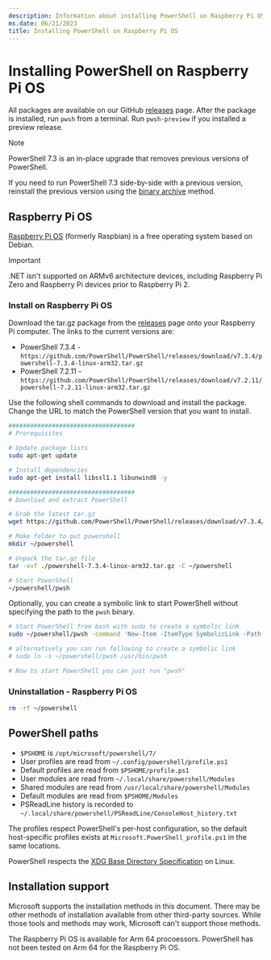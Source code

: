 ```yaml
---
description: Information about installing PowerShell on Raspberry Pi OS
ms.date: 06/21/2023
title: Installing PowerShell on Raspberry Pi OS
---
```

# Installing PowerShell on Raspberry Pi OS

All packages are available on our GitHub [releases][01] page. After the package is installed, run
`pwsh` from a terminal. Run `pwsh-preview` if you installed a preview release.

> [!NOTE]
> PowerShell 7.3 is an in-place upgrade that removes previous versions of PowerShell.
>
> If you need to run PowerShell 7.3 side-by-side with a previous version, reinstall the previous
> version using the [binary archive][04] method.

## Raspberry Pi OS

[Raspberry Pi OS][03] (formerly Raspbian) is a free operating system based on Debian.

> [!IMPORTANT]
> .NET isn't supported on ARMv6 architecture devices, including Raspberry Pi Zero and Raspberry Pi
> devices prior to Raspberry Pi 2.

### Install on Raspberry Pi OS

Download the tar.gz package from the [releases][01] page onto your Raspberry Pi computer. The links
to the current versions are:

- PowerShell 7.3.4 - `https://github.com/PowerShell/PowerShell/releases/download/v7.3.4/powershell-7.3.4-linux-arm32.tar.gz`
- PowerShell 7.2.11 - `https://github.com/PowerShell/PowerShell/releases/download/v7.2.11/powershell-7.2.11-linux-arm32.tar.gz`

Use the following shell commands to download and install the package. Change the URL to match the
PowerShell version that you want to install.

```sh
###################################
# Prerequisites

# Update package lists
sudo apt-get update

# Install dependencies
sudo apt-get install libssl1.1 libunwind8 -y

###################################
# Download and extract PowerShell

# Grab the latest tar.gz
wget https://github.com/PowerShell/PowerShell/releases/download/v7.3.4/powershell-7.3.4-linux-arm32.tar.gz

# Make folder to put powershell
mkdir ~/powershell

# Unpack the tar.gz file
tar -xvf ./powershell-7.3.4-linux-arm32.tar.gz -C ~/powershell

# Start PowerShell
~/powershell/pwsh
```

Optionally, you can create a symbolic link to start PowerShell without specifying the path to the
`pwsh` binary.

```sh
# Start PowerShell from bash with sudo to create a symbolic link
sudo ~/powershell/pwsh -command 'New-Item -ItemType SymbolicLink -Path "/usr/bin/pwsh" -Target "$PSHOME/pwsh" -Force'

# alternatively you can run following to create a symbolic link
# sudo ln -s ~/powershell/pwsh /usr/bin/pwsh

# Now to start PowerShell you can just run "pwsh"
```

### Uninstallation - Raspberry Pi OS

```sh
rm -rf ~/powershell
```

## PowerShell paths

- `$PSHOME` is `/opt/microsoft/powershell/7/`
- User profiles are read from `~/.config/powershell/profile.ps1`
- Default profiles are read from `$PSHOME/profile.ps1`
- User modules are read from `~/.local/share/powershell/Modules`
- Shared modules are read from `/usr/local/share/powershell/Modules`
- Default modules are read from `$PSHOME/Modules`
- PSReadLine history is recorded to `~/.local/share/powershell/PSReadLine/ConsoleHost_history.txt`

The profiles respect PowerShell's per-host configuration, so the default host-specific profiles
exists at `Microsoft.PowerShell_profile.ps1` in the same locations.

PowerShell respects the [XDG Base Directory Specification][02] on Linux.

## Installation support

Microsoft supports the installation methods in this document. There may be other methods of
installation available from other third-party sources. While those tools and methods may work,
Microsoft can't support those methods.

The Raspberry Pi OS is available for Arm 64 procoessors. PowerShell has not been tested on Arm 64
for the Raspberry Pi OS.

<!-- link references -->
[01]: https://aka.ms/PowerShell-Release?tag=stable
[02]: https://specifications.freedesktop.org/basedir-spec/basedir-spec-latest.html
[03]: https://www.raspberrypi.org/documentation/installation/installing-images/README.md
[04]: install-other-linux.md#binary-archives
